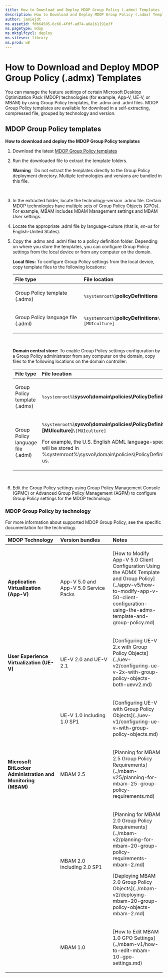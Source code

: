 ```yaml
---
title: How to Download and Deploy MDOP Group Policy (.admx) Templates
description: How to Download and Deploy MDOP Group Policy (.admx) Templates
author: jamiejdt
ms.assetid: fdb64505-6c66-4fdf-ad74-a6a161191e3f
ms.pagetype: mdop
ms.mktglfcycl: deploy
ms.sitesec: library
ms.prod: w8
---
```



# How to Download and Deploy MDOP Group Policy (.admx) Templates


You can manage the feature settings of certain Microsoft Desktop Optimization Pack (MDOP) technologies (for example, App-V, UE-V, or MBAM) by using Group Policy templates, the .admx and .adml files. MDOP Group Policy templates are available for download in a self-extracting, compressed file, grouped by technology and version.

## MDOP Group Policy templates


**How to download and deploy the MDOP Group Policy templates**

1.  Download the latest [MDOP Group Policy templates](https://www.microsoft.com/en-us/download/details.aspx?id=54957) 

2.  Run the downloaded file to extract the template folders.

    **Warning**  
    Do not extract the templates directly to the Group Policy deployment directory. Multiple technologies and versions are bundled in this file.

     

3.  In the extracted folder, locate the technology-version .admx file. Certain MDOP technologies have multiple sets of Group Policy Objects (GPOs). For example, MBAM includes MBAM Management settings and MBAM User settings.

4.  Locate the appropriate .adml file by language-culture (that is, *en-us* for English-United States).

5.  Copy the .admx and .adml files to a policy definition folder. Depending on where you store the templates, you can configure Group Policy settings from the local device or from any computer on the domain.

    **Local files:** To configure Group Policy settings from the local device, copy template files to the following locations:

    <table>
    <colgroup>
    <col width="50%" />
    <col width="50%" />
    </colgroup>
    <thead>
    <tr class="header">
    <th align="left">File type</th>
    <th align="left">File location</th>
    </tr>
    </thead>
    <tbody>
    <tr class="odd">
    <td align="left"><p>Group Policy template (.admx)</p></td>
    <td align="left"><p><code>%systemroot%</code>\<strong>policyDefinitions</strong></p></td>
    </tr>
    <tr class="even">
    <td align="left"><p>Group Policy language file (.adml)</p></td>
    <td align="left"><p><code>%systemroot%</code>\<strong>policyDefinitions</strong><code>\[MUIculture]</code></p></td>
    </tr>
    </tbody>
    </table>

     

    **Domain central store:** To enable Group Policy settings configuration by a Group Policy administrator from any computer on the domain, copy files to the following locations on the domain controller:

    <table>
    <colgroup>
    <col width="50%" />
    <col width="50%" />
    </colgroup>
    <thead>
    <tr class="header">
    <th align="left">File type</th>
    <th align="left">File location</th>
    </tr>
    </thead>
    <tbody>
    <tr class="odd">
    <td align="left"><p>Group Policy template (.admx)</p></td>
    <td align="left"><p><code>%systemroot%</code>\<strong>sysvol\domain\policies\PolicyDefinitions</strong></p></td>
    </tr>
    <tr class="even">
    <td align="left"><p>Group Policy language file (.adml)</p></td>
    <td align="left"><p><code>%systemroot%</code>\<strong>sysvol\domain\policies\PolicyDefinitions\[MUIculture]</strong><code>\[MUIculture]</code></p>
    <p>For example, the U.S. English ADML language-specific file will be stored in %systemroot%\sysvol\domain\policies\PolicyDefinitions\en-us.</p></td>
    </tr>
    </tbody>
    </table>

     

6.  Edit the Group Policy settings using Group Policy Management Console (GPMC) or Advanced Group Policy Management (AGPM) to configure Group Policy settings for the MDOP technology.

### MDOP Group Policy by technology

For more information about supported MDOP Group Policy, see the specific documentation for the technology.

<table>
<colgroup>
<col width="33%" />
<col width="33%" />
<col width="33%" />
</colgroup>
<thead>
<tr class="header">
<th align="left">MDOP Technology</th>
<th align="left">Version bundles</th>
<th align="left">Notes</th>
</tr>
</thead>
<tbody>
<tr class="odd">
<td align="left"><p><strong>Application Virtualization (App-V)</strong></p></td>
<td align="left"><p>App-V 5.0 and App-V 5.0 Service Packs</p></td>
<td align="left"><p>[How to Modify App-V 5.0 Client Configuration Using the ADMX Template and Group Policy](../appv-v5/how-to-modify-app-v-50-client-configuration-using-the-admx-template-and-group-policy.md)</p></td>
</tr>
<tr class="even">
<td align="left"><p><strong>User Experience Virtualization (UE-V)</strong></p></td>
<td align="left"><p>UE-V 2.0 and UE-V 2.1</p></td>
<td align="left"><p>[Configuring UE-V 2.x with Group Policy Objects](../uev-v2/configuring-ue-v-2x-with-group-policy-objects-both-uevv2.md)</p></td>
</tr>
<tr class="odd">
<td align="left"><p></p></td>
<td align="left"><p>UE-V 1.0 including 1.0 SP1</p></td>
<td align="left"><p>[Configuring UE-V with Group Policy Objects](../uev-v1/configuring-ue-v-with-group-policy-objects.md)</p></td>
</tr>
<tr class="even">
<td align="left"><p><strong>Microsoft BitLocker Administration and Monitoring (MBAM)</strong></p></td>
<td align="left"><p>MBAM 2.5</p></td>
<td align="left"><p>[Planning for MBAM 2.5 Group Policy Requirements](../mbam-v25/planning-for-mbam-25-group-policy-requirements.md)</p></td>
</tr>
<tr class="odd">
<td align="left"><p></p></td>
<td align="left"><p>MBAM 2.0 including 2.0 SP1</p></td>
<td align="left"><p>[Planning for MBAM 2.0 Group Policy Requirements](../mbam-v2/planning-for-mbam-20-group-policy-requirements-mbam-2.md)</p>
<p>[Deploying MBAM 2.0 Group Policy Objects](../mbam-v2/deploying-mbam-20-group-policy-objects-mbam-2.md)</p></td>
</tr>
<tr class="even">
<td align="left"><p></p></td>
<td align="left"><p>MBAM 1.0</p></td>
<td align="left"><p>[How to Edit MBAM 1.0 GPO Settings](../mbam-v1/how-to-edit-mbam-10-gpo-settings.md)</p></td>
</tr>
</tbody>
</table>

 

 

 





